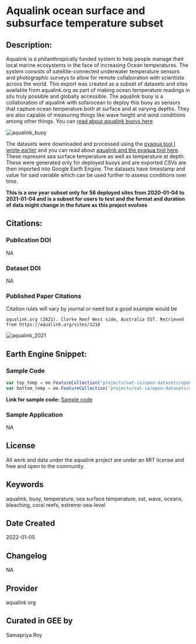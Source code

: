 
# Aqualink ocean surface and subsurface temperature subset

## Description:

Aqualink is a philanthropically funded system to help people manage their local marine ecosystems in the face of increasing Ocean temperatures. The system consists of satellite-connected underwater temperature sensors and photographic surveys to allow for remote collaboration with scientists across the world. This export was created as a subset of datasets and sites available from aqualink.org as part of making ocean temperature readings in situ truly possible and globally accessible. The aqualink buoy is a collaboration of aqualink with sofarocean to deploy this buoy as sensors that capture ocean temperature both at surface and at varying depths. They are also capable of measuring things like wave height and wind conditions among other things. You can [read about aqualink buoys here](https://aqualink.org/buoy)

![aqualink_buoy](https://aqualink.org/static/media/fulldiag3_1.8c0851fb.svg)

The datasets were downloaded and processed using the [pyaqua tool I wrote earlier](https://samapriya.github.io/pyaqua/) and you can read about [aqualink and the pyaqua tool here](https://medium.com/p/open-ocean-data-with-aqualink-pyaqua-32fb4d99c837). These represent sea surface temperature as well as temperature at depth. These were generated only for deployed buoys and are exported CSVs are then imported into Google Earth Engine. The datasets have timestamp and value for said variable which can be used further to assess conditions over time.

**This is a one year subset only for 56 deployed sites from 2020-01-04 to 2021-01-04 and is a subset for users to test and the format and duration of data might change in the future as this project evolves**

## Citations:

### Publication DOI

NA

### Dataset DOI

NA

### Published Paper Citations

Citation rules will vary by journal or need but a good example would be

```
aqualink.org (2021). Clerke Reef West side, Australia SST. Retrieved from https://aqualink.org/sites/1218
```

![aqualink_2021](https://user-images.githubusercontent.com/6677629/148172745-65cca8f0-a017-4059-8573-8b5326580f5f.gif)

## Earth Engine Snippet:

### Sample Code

```js
var top_temp = ee.FeatureCollection("projects/sat-io/open-datasets/open-ocean/aqualink_top_temp_2020");
var bottom_temp = ee.FeatureCollection("projects/sat-io/open-datasets/open-ocean/aqualink_bottom_temp_2020");
```

**Link for sample code:** [Sample code](https://code.earthengine.google.com/?scriptPath=users/sat-io/awesome-gee-catalog-examples:oceans-shorelines/AQUALINK-SUBSET-2020)

### Sample Application
NA

## License

All work and data under the aqualink project are under an MIT license and free and open to the community.

## Keywords

aqualink, buoy, temperature, sea surface temperature, sst, wave, oceans, bleaching, coral reefs, extreme-sea-level

## Date Created

2022-01-05

## Changelog

NA

## Provider

aqualink org

## Curated in GEE by
Samapriya Roy
